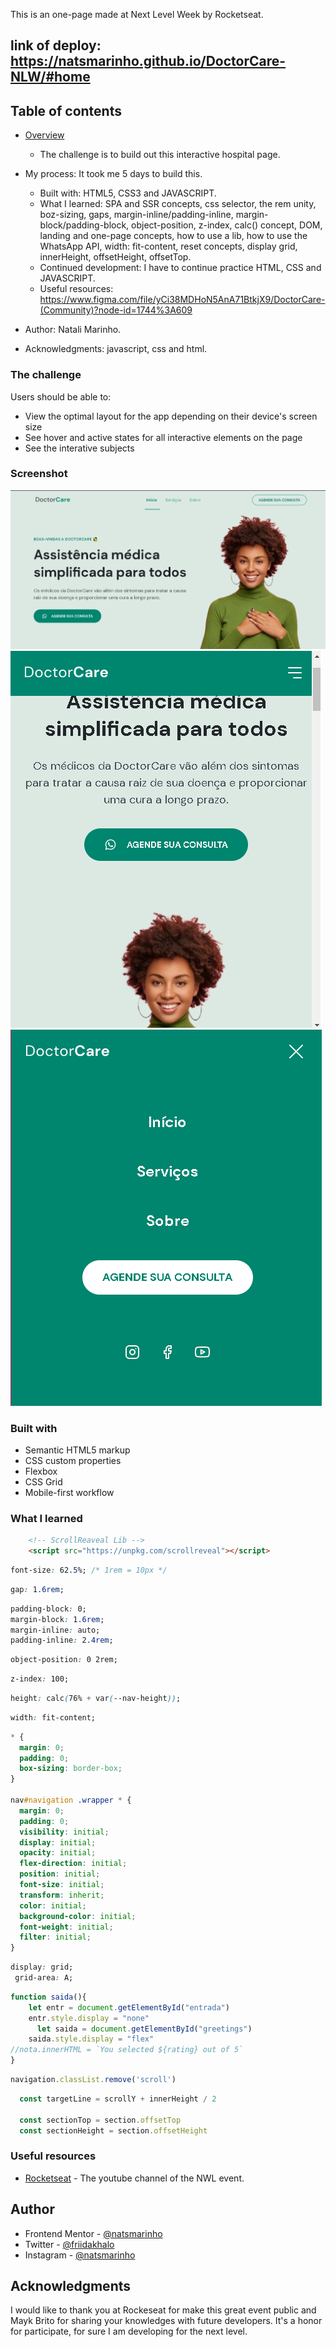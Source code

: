 This is an one-page made at Next Level Week by Rocketseat.
## link of deploy: https://natsmarinho.github.io/DoctorCare-NLW/#home

## Table of contents

- [Overview](#overview)
  - The challenge is to build out this interactive hospital page.
- My process: It took me 5 days to build this.
  - Built with: HTML5, CSS3 and JAVASCRIPT.
  - What I learned: SPA and SSR concepts, css selector, the rem unity, boz-sizing, gaps, margin-inline/padding-inline, margin-block/padding-block, object-position, z-index, calc() concept, DOM, landing and one-page concepts, how to use a lib, how to use the WhatsApp API, width: fit-content, reset concepts,  display grid, innerHeight, offsetHeight, offsetTop.
  - Continued development: I have to continue practice HTML, CSS and JAVASCRIPT. 
  - Useful resources: https://www.figma.com/file/yCi38MDHoN5AnA71BtkjX9/DoctorCare-(Community)?node-id=1744%3A609

- Author: Natali Marinho. 
- Acknowledgments: javascript, css and html.


### The challenge

Users should be able to:

- View the optimal layout for the app depending on their device's screen size 
- See hover and active states for all interactive elements on the page
- See the interative subjects

### Screenshot

![](./assets/pagina-inicial.png)
![](./assets/responsividade.png)
![](./assets/menu-responsivo.png)


### Built with

- Semantic HTML5 markup
- CSS custom properties
- Flexbox
- CSS Grid
- Mobile-first workflow


### What I learned
```html
    <!-- ScrollReaveal Lib -->
    <script src="https://unpkg.com/scrollreveal"></script>
```
<a class="button" href="https:wa.me/557199616327" target="_blank"> 

```css
font-size: 62.5%; /* 1rem = 10px */
```
```css
gap: 1.6rem;
```

```css
padding-block: 0;
margin-block: 1.6rem;
margin-inline: auto;
padding-inline: 2.4rem;
```
```css
object-position: 0 2rem;
```
```css
z-index: 100;
```

```css
height: calc(76% + var(--nav-height));
```

```css
width: fit-content;
```


```css
* {
  margin: 0;
  padding: 0;
  box-sizing: border-box;
}

nav#navigation .wrapper * {
  margin: 0;
  padding: 0;
  visibility: initial;
  display: initial;
  opacity: initial;
  flex-direction: initial;
  position: initial;
  font-size: initial;
  transform: inherit;
  color: initial;
  background-color: initial;
  font-weight: initial;
  filter: initial;
}
```

```css
display: grid;
 grid-area: A;
```
```js
function saida(){
    let entr = document.getElementById("entrada")
    entr.style.display = "none"
      let saida = document.getElementById("greetings")
    saida.style.display = "flex"
//nota.innerHTML = `You selected ${rating} out of 5`
}
```

```js
navigation.classList.remove('scroll')
```
```js
  const targetLine = scrollY + innerHeight / 2 

  const sectionTop = section.offsetTop
  const sectionHeight = section.offsetHeight
```

### Useful resources

- [Rocketseat](https://youtube.com/c/RocketSeat) - The youtube channel of the NWL event. 

## Author

- Frontend Mentor - [@natsmarinho](https://www.frontendmentor.io/profile/natsmarinho)
- Twitter - [@friidakhalo](https://www.twitter.com/friidakhalo)
- Instagram - [@natsmarinho](https://www.instagram.com/natsmarinho/)

## Acknowledgments

I would like to thank you at Rockeseat for make this great event public and Mayk Brito for sharing your knowledges with future developers. It's a honor for participate, for sure I am developing for the next level. 
